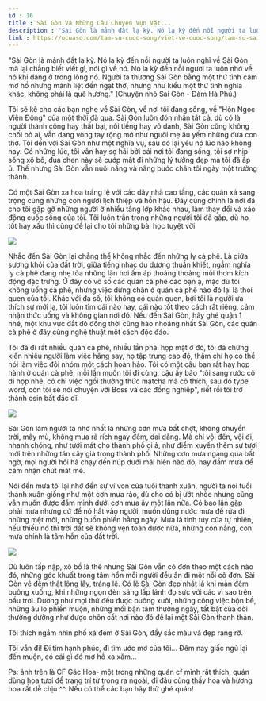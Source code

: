 ```yaml
---
id : 16
title : Sài Gòn Và Những Câu Chuyện Vụn Vặt...
description : "Sài Gòn là mảnh đất lạ kỳ. Nó lạ kỳ đến nỗi người ta luôn nghĩ về Sài Gòn mà lại chẳng biết viết gì, nói gì về nó. Nó lạ kỳ đến nỗi người ta luôn nhớ về nó khi đang ở trong lòng nó. Người ta thương Sài Gòn bằng một thứ tình cảm mơ hồ nhưng mãnh liệt đến ngạt thở, nhưng như kiểu một thứ tình nghĩa khác, không phải là quê hương." (Chuyện nhỏ Sài Gòn - Đàm Hà Phú.)
link : https://ocuaso.com/tam-su-cuoc-song/viet-ve-cuoc-song/tam-su-sai-gon-va-nhung-cau-chuyen-vun-vat.html
---
```


"Sài Gòn là mảnh đất lạ kỳ. Nó lạ kỳ đến nỗi người ta luôn nghĩ về Sài Gòn
mà lại chẳng biết viết gì, nói gì về nó. Nó lạ kỳ đến nỗi người ta luôn
nhớ về nó khi đang ở trong lòng nó. Người ta thương Sài Gòn bằng một thứ
tình cảm mơ hồ nhưng mãnh liệt đến ngạt thở, nhưng như kiểu một thứ tình
nghĩa khác, không phải là quê hương." (Chuyện nhỏ Sài Gòn - Đàm Hà Phú.)

Tôi sẽ kể cho các bạn nghe về Sài Gòn, về nơi tôi đang sống, về "Hòn Ngọc
Viễn Đông" của một thời đã qua. Sài Gòn luôn đón nhận tất cả, dù có là người
thành công hay thất bại, nổi tiếng hay vô danh, Sài Gòn cũng không chối
bỏ ai, vẫn dang vòng tay rộng mở như người mẹ âu yếm những đứa con thơ.
Tôi đến với Sài Gòn như một nghĩa vụ, sau đó lại yêu nó lúc nào không hay.
Có những lúc, tôi vẫn hay sợ hãi bởi cái nơi tôi đang sống, tôi sợ nhịp
sống xô bồ, đua chen này sẽ cướp mất đi những lý tưởng đẹp mà tôi đã ấp
ủ. Thế nhưng Sài Gòn vẫn nuôi nấng và nâng bước chân tôi ngày một trưởng
thành.

Có một Sài Gòn xa hoa tráng lệ với các dãy nhà cao tầng, các quán xá sang
trọng cùng những con người lịch thiệp và hồn hậu. Đây cũng chính là nơi
đã cho tôi gặp gỡ những người ở nhiều tầng lớp khác nhau, làm thay đổi và
xáo động cuộc sống của tôi. Tôi luôn trân trọng những người tôi đã gặp,
dù họ tốt hay xấu thì cũng để lại cho tôi những bài học tuyệt vời.

![](https://ocuaso.com/wp-content/uploads/2016/11/sai-gon-va-nhung-cau-chuyen-vun-vat.jpg)

Nhắc đến Sài Gòn lại chẳng thể không nhắc đến những ly cà phê. Là giữa sương
khói của đất trời, giữa tiếng nhạc du dương thuần khiết, ngắm nghía ly cà
phê đang nhẹ tỏa những làn hơi ấm áp thoảng thoảng mùi thơm kích động đặc
trưng. Ở đây có vô số các quán cà phê các bạn ạ, mặc dù tôi không uống cà
phê, nhưng việc dừng chân ở quán cà phê nào đó lại là thói quen của tôi.
Khác với đa số, tôi không có quán quen, bởi tôi là người ưa thích sự mới
lạ, tôi luôn tìm cái nào hay, cái nào tốt theo cách rất riêng, cảm nhận
thức uống và không gian nơi đó. Nếu đến Sài Gòn, hãy ghé quận 1 nhé, một
khu vực đắt đỏ đồng thời cũng hào nhoáng nhất Sài Gòn, các quán cà phê ở
đây cũng nghệ thuật một cách độc đáo.

Tôi đã đi rất nhiều quán cà phê, nhiều lần phải họp mặt ở đó, tôi đã chứng
kiến nhiều người làm việc hăng say, họ tập trung cao độ, thậm chí họ có
thể nói làm việc đội nhóm một cách hoàn hảo. Tôi có một cậu bạn rất hay
họp hành ở quán cà phê, mỗi lần muốn tôi đi cùng, cậu ấy bảo "tôi sang rước
cô đi họp nhé, cô chỉ việc ngồi thưởng thức matcha mà cô thích, sau đó type
word, còn tôi sẽ nói chuyện với Boss và các đồng nghiệp", riết rồi tôi trở
thành osin bất đắc dĩ.

![](https://ocuaso.com/wp-content/uploads/2016/11/sai-gon-va-nhung-cau-chuyen-vun-vat-2.jpg)

Sài Gòn làm người ta nhớ nhất là những cơn mưa bất chợt, không chuyển trời,
mây mù, không mưa rả rích ngày đêm, dai dẳng. Mà chỉ vội đến, vội đi, nhanh
chóng, như tưới mát cho thành phố oi ả, như điểm xuyến thêm sự tươi mới
trên những tán cây già trong thành phố. Những cơn mưa ngang qua bất ngờ,
mọi người hối hả chạy đến núp dưới mái hiên nào đó, hay dầm mưa để cảm nhận
chút mát mẻ.

Nói đến mưa tôi lại nhớ đến sự ví von của tuổi thanh xuân, người ta nói
tuổi thanh xuân giống như một cơn mưa rào, dù cho có bị ướt nhòe nhưng cũng
vẫn muốn được đắm mình dưới cơn mưa ấy một lần nữa. Có bao lần gặp phải
mưa nhưng cứ để nó hất vào người, muốn dùng nước mưa để rửa đi những mệt
mỏi, những buồn phiền hằng ngày. Mưa là tinh túy của tự nhiên, nếu thiếu
nó thì trời đất sẽ không vẹn toàn được nữa, những con nắng, con mưa chính
là tâm hồn của đất trời.

![](https://ocuaso.com/wp-content/uploads/2016/11/sai-gon-va-nhung-cau-chuyen-vun-vat-3.jpg)

Dù luôn tấp nập, xô bồ là thế nhưng Sài Gòn vẫn cô đơn theo một cách nào
đó, những góc khuất trong tâm hồn mỗi người đều ẩn đi một nỗi cô đơn. Sài
Gòn về đêm thật lộng lẫy, tráng lệ. Có lẽ Sài Gòn đẹp nhất
là khi màn đêm buông xuống, khi những ngọn đèn sáng lấp lánh đọ
sức với các vì sao trên bầu trời. Dường như mọi thứ đều được
buông xuôi, những công việc bộn bề, những âu lo phiền muộn, những
mối bận tâm thường ngày, tất bật của đời thường dường như được chôn cất
nơi nào đó để lại một Sài Gòn thanh thản.

Tôi thích ngắm nhìn phố xá đem ở Sài Gòn, đầy sắc màu và đẹp rạng rỡ.

Tôi vẫn đi! Đi tìm hạnh phúc, đi tìm ước mơ của tôi... Đêm nay giấc ngủ
lại đến muộn, có cái gì đó mơ hồ xa xăm...

Ps: ảnh trên là CF Gác Hoa- một trong những quán cf mình rất thích, quán
dùng hoa tươi để trang trí từ trong ra ngoài, đi đâu cùng thấy hoa và hương
hoa rất dễ chịu ^^. Nếu có thể các bạn hãy thử ghé quán!